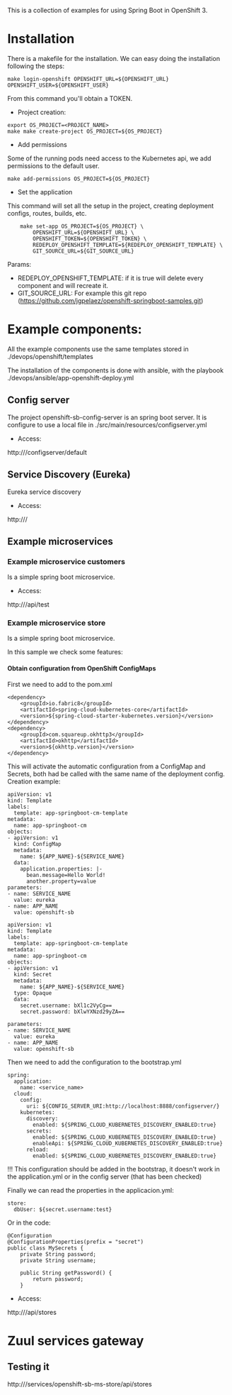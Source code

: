 This is a collection of examples for using Spring Boot in OpenShift 3.

# Installation

There is a makefile for the installation. We can easy doing the installation following the steps:

```
make login-openshift OPENSHIFT_URL=${OPENSHIFT_URL} OPENSHIFT_USER=${OPENSHIFT_USER}
```

From this command you'll obtain a TOKEN.

- Project creation:

```
export OS_PROJECT=<PROJECT_NAME>
make make create-project OS_PROJECT=${OS_PROJECT}
```

- Add permissions

Some of the running pods need access to the Kubernetes api, we add permissions to the default user.

```
make add-permissions OS_PROJECT=${OS_PROJECT}
```

- Set the application

This command will set all the setup in the project, creating deployment configs, routes, builds, etc.

```
	make set-app OS_PROJECT=${OS_PROJECT} \
		OPENSHIFT_URL=${OPENSHIFT_URL} \
		OPENSHIFT_TOKEN=${OPENSHIFT_TOKEN} \
		REDEPLOY_OPENSHIFT_TEMPLATE=${REDEPLOY_OPENSHIFT_TEMPLATE} \		
		GIT_SOURCE_URL=${GIT_SOURCE_URL}
```

Params:

- REDEPLOY_OPENSHIFT_TEMPLATE: if it is true will delete every component and will recreate it.
- GIT_SOURCE_URL: For example this git repo (https://github.com/jgpelaez/openshift-springboot-samples.git) 

# Example components:

All the example components use the same templates stored in ./devops/openshift/templates 

The installation of the components is done with ansible, with the playbook ./devops/ansible/app-openshift-deploy.yml
 
## Config server

The project openshift-sb-config-server is an spring boot server. It is configure to use a local file in ./src/main/resources/configserver.yml 

- Access: 

http://<FQDN>/configserver/default

## Service Discovery (Eureka)

Eureka service discovery 

- Access: 

http://<FQDN>/

## Example microservices

### Example microservice customers

Is a simple spring boot microservice.

- Access: 

http://<FQDN>/api/test

### Example microservice store

Is a simple spring boot microservice.

In this sample we check some features:

#### Obtain configuration from OpenShift ConfigMaps

First we need to add to the pom.xml 

```
<dependency>
	<groupId>io.fabric8</groupId>
	<artifactId>spring-cloud-kubernetes-core</artifactId>
	<version>${spring-cloud-starter-kubernetes.version}</version>
</dependency>
<dependency>
	<groupId>com.squareup.okhttp3</groupId>
	<artifactId>okhttp</artifactId>
	<version>${okhttp.version}</version>
</dependency>
```

This will activate the automatic configuration from a ConfigMap and Secrets, both had be called with the same name of the deployment config. 
Creation example:

```
apiVersion: v1
kind: Template
labels:
  template: app-springboot-cm-template
metadata:
  name: app-springboot-cm
objects: 
- apiVersion: v1
  kind: ConfigMap
  metadata:
    name: ${APP_NAME}-${SERVICE_NAME}
  data:
    application.properties: |-
      bean.message=Hello World!
      another.property=value
parameters:
- name: SERVICE_NAME
  value: eureka  
- name: APP_NAME
  value: openshift-sb
```

```
apiVersion: v1
kind: Template
labels:
  template: app-springboot-cm-template
metadata:
  name: app-springboot-cm
objects: 
- apiVersion: v1
  kind: Secret
  metadata:
    name: ${APP_NAME}-${SERVICE_NAME}
  type: Opaque
  data:
    secret.username: bXl1c2VyCg==
    secret.password: bXlwYXNzd29yZA==

parameters:
- name: SERVICE_NAME
  value: eureka  
- name: APP_NAME
  value: openshift-sb
```

Then we need to add the configuration to the bootstrap.yml
```
spring:
  application:
    name: <service_name>
  cloud:
    config:
      uri: ${CONFIG_SERVER_URI:http://localhost:8888/configserver/}
    kubernetes:
      discovery:
        enabled: ${SPRING_CLOUD_KUBERNETES_DISCOVERY_ENABLED:true}
      secrets:
        enabled: ${SPRING_CLOUD_KUBERNETES_DISCOVERY_ENABLED:true}
        enableApi: ${SPRING_CLOUD_KUBERNETES_DISCOVERY_ENABLED:true}
      reload:
        enabled: ${SPRING_CLOUD_KUBERNETES_DISCOVERY_ENABLED:true}
```

!!! This configuration should be added in the bootstrap, it doesn't work in the application.yml or in the config server (that has been checked)

Finally we can read the properties in the applicacion.yml:

```
store:
  dbUser: ${secret.username:test}
```

Or in the code:

```
@Configuration
@ConfigurationProperties(prefix = "secret")
public class MySecrets {
	private String password;
	private String username;

	public String getPassword() {
		return password;
	}
```

- Access: 

http://<FQDN>/api/stores

# Zuul services gateway


## Testing it


http://<FQDN>/services/openshift-sb-ms-store/api/stores

